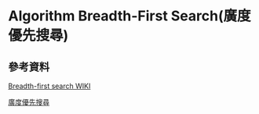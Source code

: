# Algorithm  Breadth-First Search(廣度優先搜尋)

## 參考資料

[Breadth-first search WIKI](https://en.wikipedia.org/wiki/Breadth-first_search)

[廣度優先搜尋](https://alrightchiu.github.io/SecondRound/graph-breadth-first-searchbfsguang-du-you-xian-sou-xun.html)